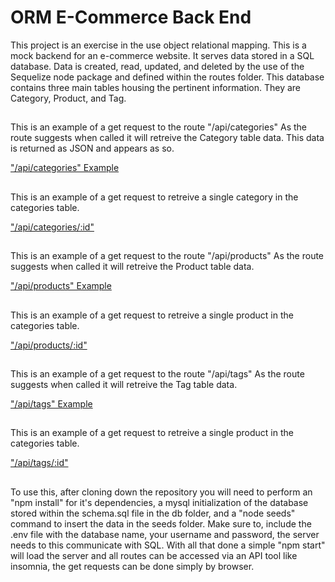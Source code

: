 # ORM E-Commerce Back End
This project is an exercise in the use object relational mapping. This is a mock backend for an e-commerce website. It serves data stored in a SQL database. Data is created, read, updated, and deleted by the use of the Sequelize node package and defined within the routes folder. This database contains three main tables housing the pertinent information. They are Category, Product, and Tag.


##
This is an example of a get request to the route "/api/categories" As the route suggests when called it will retreive the Category table data. This data is returned as JSON and appears as so.

["/api/categories" Example](./readme-images/ECcatall.png "An example of the route slash API slash categories")


##
This is an example of a get request to retreive a single category in the categories table.

["/api/categories/:id"](./readme-images/ECcatone.png "An example of the route slash API slash categories slash id value")

##
This is an example of a get request to the route "/api/products" As the route suggests when called it will retreive the Product table data.

["/api/products" Example](./readme-images/ECprodall.png "An example of the route slash API slash products")

##
This is an example of a get request to retreive a single product in the categories table.

["/api/products/:id"](./readme-images/ECprodone.png "An example of the route slash API slash products slash id value")

##
This is an example of a get request to the route "/api/tags" As the route suggests when called it will retreive the Tag table data.

["/api/tags" Example](./readme-images/ECtagall.png "An example of the route slash API slash tags")

##
This is an example of a get request to retreive a single product in the categories table.

["/api/tags/:id"](./readme-images/ECtagone.png "An example of the route slash API slash tags slash id value")

##
To use this, after cloning down the repository you will need to perform an "npm install" for it's dependencies, a mysql initialization of the database stored within the schema.sql file in the db folder, and a "node seeds" command to insert the data in the seeds folder. Make sure to, include the .env file with the database name, your username and password, the server needs to this communicate with SQL. With all that done a simple "npm start" will load the server and all routes can be accessed via an API tool like insomnia, the get requests can be done simply by browser.
